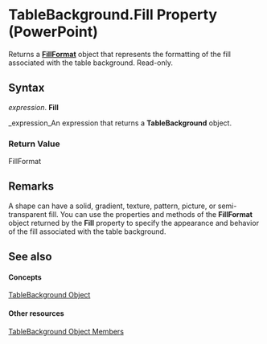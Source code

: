 
# TableBackground.Fill Property (PowerPoint)

Returns a  **[FillFormat](5bd4e2cb-4466-b468-d494-bec30ed5c9d8.md)** object that represents the formatting of the fill associated with the table background. Read-only.


## Syntax

 _expression_. **Fill**

 _expression_An expression that returns a  **TableBackground** object.


### Return Value

FillFormat


## Remarks

A shape can have a solid, gradient, texture, pattern, picture, or semi-transparent fill. You can use the properties and methods of the  **FillFormat** object returned by the **Fill** property to specify the appearance and behavior of the fill associated with the table background.


## See also


#### Concepts


 [TableBackground Object](ba29d6df-f37c-05c1-4e29-8c1766a8aaf4.md)
#### Other resources


 [TableBackground Object Members](1d3ba482-1ab5-aac4-fc9f-2174dcbe6c94.md)
